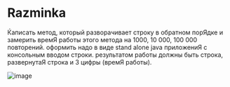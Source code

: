 # Razminka

Ќаписать метод, который разворачивает строку в обратном порЯдке и 
замерить времЯ работы этого метода на 1000, 10 000, 100 000 повторений.
оформить надо в виде stand alone java приложениЯ с консольным вводом строки.
результатом работы должны быть строка, развернутаЯ строка и 3 цифры (времЯ работы).

![image](https://user-images.githubusercontent.com/56916175/177546526-b149892d-7a95-4528-b404-8e3ac7e92106.png)
